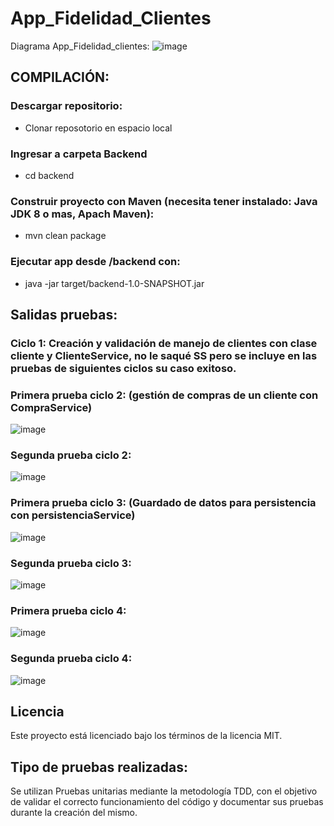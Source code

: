 # App_Fidelidad_Clientes
Diagrama App_Fidelidad_clientes:
![image](https://github.com/user-attachments/assets/d3d67fbf-9865-47d7-8c1b-22933b9b1acb)
## COMPILACIÓN:
### Descargar repositorio:
* Clonar reposotorio en espacio local
### Ingresar a carpeta Backend
* cd backend
### Construir proyecto con Maven (necesita tener instalado: Java JDK 8 o mas, Apach Maven):
* mvn clean package    
### Ejecutar app desde /backend con:
* java -jar target/backend-1.0-SNAPSHOT.jar

## Salidas pruebas:

### Ciclo 1: Creación y validación de manejo de clientes con clase cliente y ClienteService, no le saqué SS pero se incluye en las pruebas de siguientes ciclos su caso exitoso.

### Primera prueba ciclo 2: (gestión de compras de un cliente con CompraService)
![image](https://github.com/user-attachments/assets/9cc10592-b058-403c-a08a-d9d7e17b2108)

### Segunda prueba ciclo 2:
![image](https://github.com/user-attachments/assets/64d92db9-2f03-45d1-b214-6209cb6eba44)

### Primera prueba ciclo 3: (Guardado de datos para persistencia con persistenciaService)
![image](https://github.com/user-attachments/assets/6ecbfc84-af59-4098-99cc-ed8a7a2f666c)

### Segunda prueba ciclo 3:
![image](https://github.com/user-attachments/assets/4f690b40-f248-40cb-975a-a18749b265d7)

### Primera prueba ciclo 4:
![image](https://github.com/user-attachments/assets/5192ebd7-288f-43a5-8f09-f82b9dcf7694)

### Segunda prueba ciclo 4:
![image](https://github.com/user-attachments/assets/415c2c5a-5457-4446-b68e-d2932b611252)

## Licencia
Este proyecto está licenciado bajo los términos de la licencia MIT.

## Tipo de pruebas realizadas:
Se utilizan Pruebas unitarias mediante la metodología TDD, con el objetivo de validar el correcto funcionamiento del código y documentar sus pruebas durante la creación del mismo.
